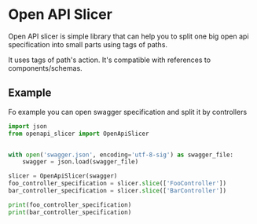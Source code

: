 # Open API Slicer

Open API slicer is simple library that can help you to split one big open api specification into small parts using tags of paths.

It uses tags of path's action. It's compatible with references to components/schemas.

## Example

Fo example you can open swagger specification and split it by controllers
```python
import json
from openapi_slicer import OpenApiSlicer


with open('swagger.json', encoding='utf-8-sig') as swagger_file:
    swagger = json.load(swagger_file)

slicer = OpenApiSlicer(swagger)
foo_controller_specification = slicer.slice(['FooController'])
bar_controller_specification = slicer.slice(['BarController'])

print(foo_controller_specification)
print(bar_controller_specification)
```